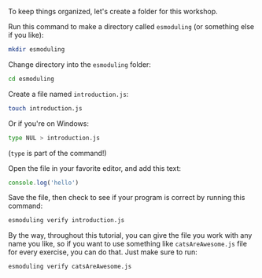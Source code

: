 To keep things organized, let's create a folder for this workshop. 

Run this command to make a directory called `esmoduling` (or something else if you like):

```bash
mkdir esmoduling
```

Change directory into the `esmoduling` folder:

```bash
cd esmoduling
```

Create a file named `introduction.js`:

```bash
touch introduction.js
```

Or if you're on Windows: 
```bash
type NUL > introduction.js
```
(`type` is part of the command!)

Open the file in your favorite editor, and add this text:

```js
console.log('hello')
```

Save the file, then check to see if your program is correct by running this command:

```bash
esmoduling verify introduction.js
```

By the way, throughout this tutorial, you can give the file you work with any name you like, so if you want to use something like `catsAreAwesome.js` file for every exercise, you can do that. Just make sure to run:

```bash
esmoduling verify catsAreAwesome.js
```

